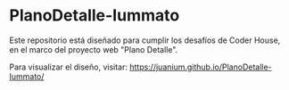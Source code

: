 # PlanoDetalle-Iummato

Este repositorio está diseñado para cumplir los desafíos de Coder House, en el marco del proyecto web "Plano Detalle". 

Para visualizar el diseño, visitar: https://juanium.github.io/PlanoDetalle-Iummato/
